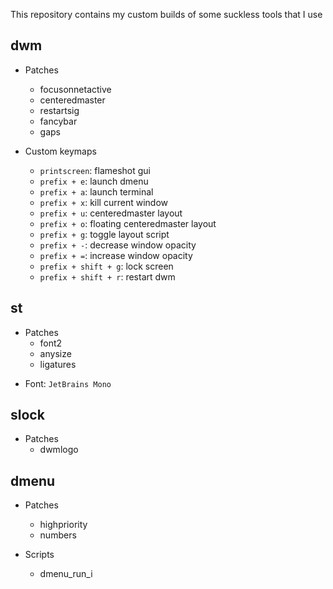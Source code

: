 This repository contains my custom builds of some suckless tools that I use

## dwm

- Patches

  - focusonnetactive
  - centeredmaster
  - restartsig
  - fancybar
  - gaps

- Custom keymaps
  - `printscreen`: flameshot gui
  - `prefix + e`: launch dmenu
  - `prefix + a`: launch terminal
  - `prefix + x`: kill current window
  - `prefix + u`: centeredmaster layout
  - `prefix + o`: floating centeredmaster layout
  - `prefix + g`: toggle layout script
  - `prefix + -`: decrease window opacity
  - `prefix + =`: increase window opacity
  - `prefix + shift + g`: lock screen
  - `prefix + shift + r`: restart dwm

## st

- Patches
  - font2
  - anysize
  - ligatures

* Font: `JetBrains Mono`

## slock

- Patches
  - dwmlogo

## dmenu

- Patches

  - highpriority
  - numbers

- Scripts
  - dmenu_run_i
